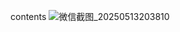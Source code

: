 contents
![微信截图_20250513203810](https://github.com/user-attachments/assets/1bad9261-e12e-42f5-9d8f-48faa49177ec)
